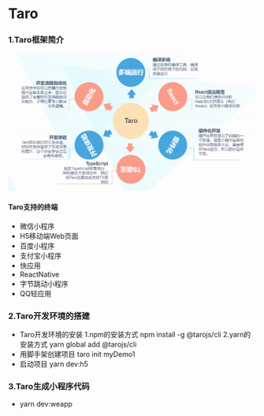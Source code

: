 # Taro

### 1.Taro框架简介

![](https://github.com/tianshaojun/Taro/blob/master/md_img/taro001.jpg)

#### Taro支持的终端

+ 微信小程序
+ H5移动端Web页面
+ 百度小程序
+ 支付宝小程序
+ 快应用
+ ReactNative
+ 字节跳动小程序
+ QQ轻应用

### 2.Taro开发环境的搭建

+ Taro开发环境的安装
  1.npm的安装方式  npm install -g @tarojs/cli
  2.yarn的安装方式  yarn global add @tarojs/cli
+ 用脚手架创建项目  taro init myDemo1
+ 启动项目  yarn dev:h5

### 3.Taro生成小程序代码

+ yarn dev:weapp



